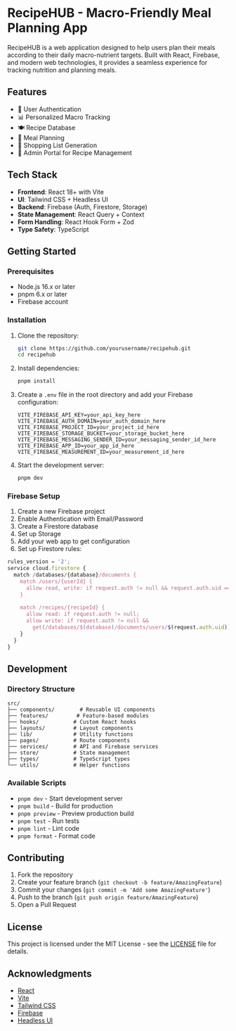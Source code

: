 # RecipeHUB - Macro-Friendly Meal Planning App

RecipeHUB is a web application designed to help users plan their meals according to their daily macro-nutrient targets. Built with React, Firebase, and modern web technologies, it provides a seamless experience for tracking nutrition and planning meals.

## Features

- 🔐 User Authentication
- 📊 Personalized Macro Tracking
- 🍽️ Recipe Database
- 📅 Meal Planning
- 🛒 Shopping List Generation
- 👥 Admin Portal for Recipe Management

## Tech Stack

- **Frontend**: React 18+ with Vite
- **UI**: Tailwind CSS + Headless UI
- **Backend**: Firebase (Auth, Firestore, Storage)
- **State Management**: React Query + Context
- **Form Handling**: React Hook Form + Zod
- **Type Safety**: TypeScript

## Getting Started

### Prerequisites

- Node.js 16.x or later
- pnpm 6.x or later
- Firebase account

### Installation

1. Clone the repository:
   ```bash
   git clone https://github.com/yourusername/recipehub.git
   cd recipehub
   ```

2. Install dependencies:
   ```bash
   pnpm install
   ```

3. Create a `.env` file in the root directory and add your Firebase configuration:
   ```env
   VITE_FIREBASE_API_KEY=your_api_key_here
   VITE_FIREBASE_AUTH_DOMAIN=your_auth_domain_here
   VITE_FIREBASE_PROJECT_ID=your_project_id_here
   VITE_FIREBASE_STORAGE_BUCKET=your_storage_bucket_here
   VITE_FIREBASE_MESSAGING_SENDER_ID=your_messaging_sender_id_here
   VITE_FIREBASE_APP_ID=your_app_id_here
   VITE_FIREBASE_MEASUREMENT_ID=your_measurement_id_here
   ```

4. Start the development server:
   ```bash
   pnpm dev
   ```

### Firebase Setup

1. Create a new Firebase project
2. Enable Authentication with Email/Password
3. Create a Firestore database
4. Set up Storage
5. Add your web app to get configuration
6. Set up Firestore rules:

```javascript
rules_version = '2';
service cloud.firestore {
  match /databases/{database}/documents {
    match /users/{userId} {
      allow read, write: if request.auth != null && request.auth.uid == userId;
    }
    
    match /recipes/{recipeId} {
      allow read: if request.auth != null;
      allow write: if request.auth != null && 
        get(/databases/$(database)/documents/users/$(request.auth.uid)).data.admin == true;
    }
  }
}
```

## Development

### Directory Structure

```
src/
├── components/        # Reusable UI components
├── features/         # Feature-based modules
├── hooks/           # Custom React hooks
├── layouts/         # Layout components
├── lib/             # Utility functions
├── pages/           # Route components
├── services/        # API and Firebase services
├── store/           # State management
├── types/           # TypeScript types
└── utils/           # Helper functions
```

### Available Scripts

- `pnpm dev` - Start development server
- `pnpm build` - Build for production
- `pnpm preview` - Preview production build
- `pnpm test` - Run tests
- `pnpm lint` - Lint code
- `pnpm format` - Format code

## Contributing

1. Fork the repository
2. Create your feature branch (`git checkout -b feature/AmazingFeature`)
3. Commit your changes (`git commit -m 'Add some AmazingFeature'`)
4. Push to the branch (`git push origin feature/AmazingFeature`)
5. Open a Pull Request

## License

This project is licensed under the MIT License - see the [LICENSE](LICENSE) file for details.

## Acknowledgments

- [React](https://reactjs.org/)
- [Vite](https://vitejs.dev/)
- [Tailwind CSS](https://tailwindcss.com/)
- [Firebase](https://firebase.google.com/)
- [Headless UI](https://headlessui.dev/) 